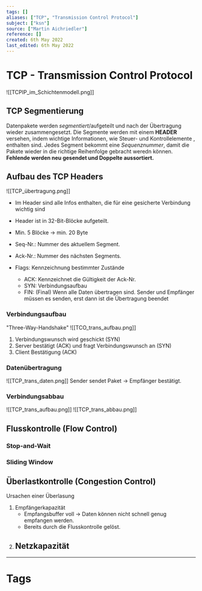 ```yaml
---
tags: []
aliases: ["TCP", "Transmission Control Protocol"]
subject: ["ksn"]
source: ["Martin Aichriedler"]
reference: []
created: 6th May 2022
last_edited: 6th May 2022
---
```


# TCP - Transmission Control Protocol
![[TCPIP_im_Schichtenmodell.png]]
## TCP Segmentierung
Datenpakete werden *segmentiert*/aufgeteilt und nach der Übertragung wieder zusammengesetzt. Die Segmente werden mit einem **HEADER** versehen, indem wichtige Informationen, wie Steuer- und Kontrollelemente , enthalten sind.
Jedes Segment bekommt eine *Sequenznummer*, damit die Pakete wieder in die richtige Reihenfolge gebracht weredn können. 
**Fehlende werden neu gesendet und Doppelte aussortiert.**
## Aufbau des TCP Headers
![[TCP_übertragung.png]]
- Im Header sind alle Infos enthalten, die für eine gesicherte Verbindung wichtig sind
- Header ist in 32-Bit-Blöcke aufgeteilt.
- Min. 5 Blöcke $\rightarrow$ min. 20 Byte

- Seq-Nr.: Nummer des aktuellem Segment. 
- Ack-Nr.: Nummer des nächsten Segments.
- Flags: Kennzeichnung bestimmter Zustände
	- ACK: Kennzeichnet die Gültigkeit der Ack-Nr. 
	- SYN: Verbindungsaufbau
	- FIN: (Final) Wenn alle Daten übertragen sind. Sender und Empfänger müssen es senden, erst dann ist die Übertragung beendet

### Verbindungsaufbau
"Three-Way-Handshake"
![[TCO_trans_aufbau.png]]
1. Verbindungswunsch wird geschickt (SYN)
2. Server bestätigt (ACK) und fragt Verbindungswunsch an (SYN)
3. Client Bestätigung (ACK) 
### Datenübertragung
![[TCP_trans_daten.png]]
Sender sendet Paket $\rightarrow$ Empfänger bestätigt.
### Verbindungsabbau
![[TCP_trans_aufbau.png]]
![[TCP_trans_abbau.png]]
## Flusskontrolle (Flow Control)
### Stop-and-Wait
### Sliding Window
## Überlastkontrolle (Congestion Control)
Ursachen einer Überlasung
1. Empfängerkapazität
	- Empfangsbuffer voll $\rightarrow$ Daten können nicht schnell genug empfangen werden.
	- Bereits durch die Flusskontrolle gelöst.
1. Netzkapazität
	- 
---
# Tags